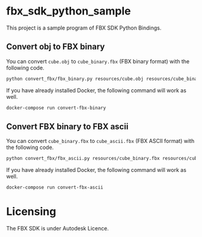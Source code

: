 # fbx_sdk_python_sample
This project is a sample program of FBX SDK Python Bindings.



## Convert obj to FBX binary

You can convert `cube.obj` to `cube_binary.fbx` (FBX binary format) with the following code.

```bash
python convert_fbx/fbx_binary.py resources/cube.obj resources/cube_binary.fbx
```

If you have already installed Docker, the following command will work as well.

```bash
docker-compose run convert-fbx-binary
```



## Convert FBX binary to FBX ascii

You can convert `cube_binary.fbx` to `cube_ascii.fbx` (FBX ASCII format) with the following code.

```bash
python convert_fbx/fbx_ascii.py resources/cube_binary.fbx resources/cube_ascii.fbx
```

If you have already installed Docker, the following command will work as well.

```bash
docker-compose run convert-fbx-ascii
```



# Licensing
The FBX SDK is under Autodesk Licence.
